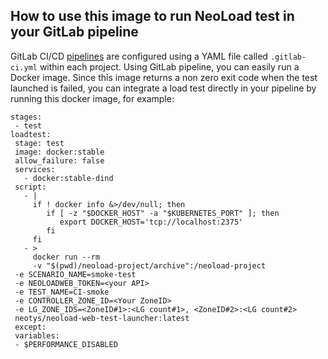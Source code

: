 ## How to use this image to run NeoLoad test in your GitLab pipeline

GitLab CI/CD [pipelines](https://docs.gitlab.com/ee/ci/pipelines.html) are configured using a YAML file called `.gitlab-ci.yml` within each project.
Using GitLab pipeline, you can easily run a Docker image. 
Since this image returns a non zero exit code when the test launched is failed, you can integrate a load test directly in your pipeline by running this docker image, for example:
```
stages:
 - test
loadtest:
 stage: test
 image: docker:stable
 allow_failure: false
 services:
   - docker:stable-dind
 script:
   - |
     if ! docker info &>/dev/null; then
        if [ -z "$DOCKER_HOST" -a "$KUBERNETES_PORT" ]; then
           export DOCKER_HOST='tcp://localhost:2375'
        fi
     fi
   - >
     docker run --rm 
     -v "$(pwd)/neoload-project/archive":/neoload-project 
 -e SCENARIO_NAME=smoke-test
 -e NEOLOADWEB_TOKEN=<your API>
 -e TEST_NAME=CI-smoke 
 -e CONTROLLER_ZONE_ID=<Your ZoneID> 
 -e LG_ZONE_IDS=<ZoneID#1>:<LG count#1>, <ZoneID#2>:<LG count#2> 
 neotys/neoload-web-test-launcher:latest
 except:
 variables:
 - $PERFORMANCE_DISABLED

```
<!--stackedit_data:
eyJoaXN0b3J5IjpbNDcwMzAyMzA3XX0=
-->